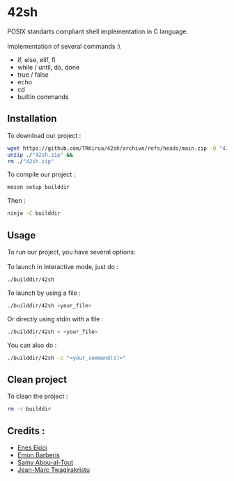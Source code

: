 # 42sh
POSIX standarts compliant shell implementation in C language.\
\
Implementation of several commands :\
- if, else, elif, fi
- while / until, do, done
- true / false
- echo
- cd
- builtin commands

## Installation
To download our project :
```bash
wget https://github.com/TRKirua/42sh/archive/refs/heads/main.zip -O "42sh.zip" &&
unzip ./"42sh.zip" &&
rm ./"42sh.zip"
```

To compile our project :
```bash
meson setup builddir
```

Then :
```bash
ninja -C builddir
```

## Usage
To run our project, you have several options:\
\
To launch in interactive mode, just do :
```bash
./builddir/42sh
```

To launch by using a file :
```bash
./builddir/42sh <your_file>
```

Or directly using stdin with a file :
```bash
./builddir/42sh < <your_file>
```

You can also do :
```bash
./builddir/42sh -c "<your_command(s)>"
```

## Clean project
To clean the project :
```bash
rm -r builddir
```

## Credits :
 * [Enes Ekici](https://github.com/TRKirua)
 * [Emon Barberis](https://github.com/EmonBar)
 * [Samy Abou-al-Tout](https://github.com/locovamos)
 * [Jean-Marc Twagirakristu]()
